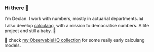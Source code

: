 ### Hi there 👋
I'm Declan. I work with numbers, mostly in actuarial departments. 📊  
I also develop [calculang](https://github.com/calculang/calculang), with a mission to democratise numbers. A life project and still a baby. :seedling:

:hatching_chick: check [my ObservableHQ collection](https://observablehq.com/@declann?tab=collections) for some really early calculang models.

<!--
**declann/declann** is a ✨ _special_ ✨ repository because its `README.md` (this file) appears on your GitHub profile.

Here are some ideas to get you started:

- 🔭 I’m currently working on ...
- 🌱 I’m currently learning ...
- 👯 I’m looking to collaborate on ...
- 🤔 I’m looking for help with ...
- 💬 Ask me about ...
- 📫 How to reach me: ...
- 😄 Pronouns: ...
- ⚡ Fun fact: ...
-->
